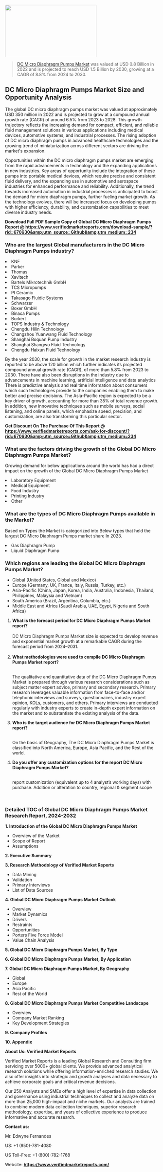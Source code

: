 <img src="https://ffe5etoiles.com/wp-content/uploads/2024/12/MST1-300x171.png" alt="" width="300" height="171" class="alignnone size-medium wp-image-20088" /><blockquote><p><p><a href="https://www.verifiedmarketreports.com/download-sample/?rid=670630&utm_source=Github&utm_medium=234" target="_blank">DC Micro Diaphragm Pumps Market</a> was valued at USD 0.8 Billion in 2022 and is projected to reach USD 1.5 Billion by 2030, growing at a CAGR of 8.8% from 2024 to 2030.</p></blockquote><p><h2>DC Micro Diaphragm Pumps Market Size and Opportunity Analysis</h2><p>The global DC micro diaphragm pumps market was valued at approximately USD 350 million in 2022 and is projected to grow at a compound annual growth rate (CAGR) of around 6.5% from 2023 to 2028. This growth trajectory reflects the increasing demand for compact, efficient, and reliable fluid management solutions in various applications including medical devices, automotive systems, and industrial processes. The rising adoption of DC micro diaphragm pumps in advanced healthcare technologies and the growing trend of miniaturization across different sectors are driving the market's expansion.</p><p>Opportunities within the DC micro diaphragm pumps market are emerging from the rapid advancements in technology and the expanding applications in new industries. Key areas of opportunity include the integration of these pumps into portable medical devices, which require precise and consistent fluid delivery, and the expanding use in automotive and aerospace industries for enhanced performance and reliability. Additionally, the trend towards increased automation in industrial processes is anticipated to boost the demand for micro diaphragm pumps, further fueling market growth. As the technology evolves, there will be increased focus on developing pumps with higher efficiency, durability, and customization capabilities to meet diverse industry needs.</p></p><p class=""><strong>Download Full PDF Sample Copy of Global DC Micro Diaphragm Pumps Report @ <a href="https://www.verifiedmarketreports.com/download-sample/?rid=670630&amp;utm_source=Github&amp;utm_medium=234" target="_blank">https://www.verifiedmarketreports.com/download-sample/?rid=670630&amp;utm_source=Github&amp;utm_medium=234</a></strong></p><h3 id="" class="">Who are the largest Global manufacturers in the DC Micro Diaphragm Pumps industry?</h3><p><li>KNF</li><li> Parker</li><li> Thomas</li><li> Xavitech</li><li> Bartels Mikrotechnik GmbH</li><li> TCS Micropumps</li><li> PI Ceramic</li><li> Takasago Fluidic Systems</li><li> Schwarzer</li><li> Boxer GmbH</li><li> Binaca Pumps</li><li> Burkert</li><li> TOPS Industry & Technology</li><li> Chengdu Hilin Technology</li><li> Changzhou Yuanwang Fluid Technology</li><li> Shanghai Boquan Pump Industry</li><li> Shanghai Shangwo Fluid Technology</li><li> Chengdu Haixun Fluid Technology</li></p><div class=""><div class="" dir="" data-message-author-role="" data-message-id="" data-message-model-slug=""><div class=""><div class=""><div class=""><div class="" dir="" data-message-author-role="" data-message-id="" data-message-model-slug=""><div class=""><div class=""><p>By the year 2030, the scale for growth in the market research industry is reported to be above 120 billion which further indicates its projected compound annual growth rate (CAGR), of more than 5.8% from 2023 to 2030. There have also been disruptions in the industry due to advancements in machine learning, artificial intelligence and data analytics There is predictive analysis and real time information about consumers which such technologies provide to the companies enabling them to make better and precise decisions. The Asia-Pacific region is expected to be a key driver of growth, accounting for more than 35% of total revenue growth. In addition, new innovative techniques such as mobile surveys, social listening, and online panels, which emphasize speed, precision, and customization, are also transforming this particular sector.</p><p><strong>Get Discount On The Purchase Of This Report @&nbsp; <a href="https://www.verifiedmarketreports.com/ask-for-discount/?rid=670630&amp;utm_source=Github&amp;utm_medium=234" target="_blank">https://www.verifiedmarketreports.com/ask-for-discount/?rid=670630&amp;utm_source=Github&amp;utm_medium=234</a></strong></p></div></div></div></div></div></div></div></div><h3 id="" class="">What are the factors driving the growth of the Global DC Micro Diaphragm Pumps Market?</h3><p id="" class="">Growing demand for below applications around the world has had a direct impact on the growth of the Global DC Micro Diaphragm Pumps Market</p><p id="" class=""><li>Laboratory Equipment</li><li> Medical Equipment</li><li> Food Industry</li><li> Printing Industry</li><li> Other</li></p><h3 id="" class="">What are the types of DC Micro Diaphragm Pumps available in the Market?</h3><p id="" class="">Based on Types the Market is categorized into Below types that held the largest DC Micro Diaphragm Pumps market share In 2023.</p><p id="" class=""><li>Gas Diaphragm Pump</li><li> Liquid Diaphragm Pump</li></p><h3 id="" class="">Which regions are leading the Global DC Micro Diaphragm Pumps Market?</h3><ul><li>Global (United States, Global and Mexico)</li><li>Europe (Germany, UK, France, Italy, Russia, Turkey, etc.)</li><li>Asia-Pacific (China, Japan, Korea, India, Australia, Indonesia, Thailand, Philippines, Malaysia and Vietnam)</li><li>South America (Brazil, Argentina, Columbia, etc.)</li><li>Middle East and Africa (Saudi Arabia, UAE, Egypt, Nigeria and South Africa)</li></ul><p><ol><li><strong>What is the forecast period for DC Micro Diaphragm Pumps Market report?<br /></strong><br /><span data-sheets-root="1" data-sheets-value="{&quot;1&quot;:2,&quot;2&quot;:&quot;XXXX size is expected to develop revenue and exponential market growth at a remarkable CAGR during the forecast period from 2024&ndash;2030.&quot;}" data-sheets-userformat="{&quot;2&quot;:12674,&quot;4&quot;:{&quot;1&quot;:2,&quot;2&quot;:16776960},&quot;10&quot;:2,&quot;11&quot;:0,&quot;15&quot;:&quot;Arial&quot;,&quot;16&quot;:12}">DC Micro Diaphragm Pumps Market size is expected to develop revenue and exponential market growth at a remarkable CAGR during the forecast period from 2024&ndash;2031.</span><br /><br /></li><li><strong>What methodologies were used to compile DC Micro Diaphragm Pumps Market report?<br /><br /></strong><p>The qualitative and quantitative data of the&nbsp;DC Micro Diaphragm Pumps Market is prepared through various research considerations such as subject matter expert advice, primary and secondary research. Primary research leverages valuable information from face-to-face and/or telephonic interviews and surveys, questionnaires, industry expert opinion, KOLs, customers, and others. Primary interviews are conducted regularly with industry experts to create in-depth expert information on the market and to substantiate the existing analysis of the data.&nbsp;</p></li><li><strong>Who is the target audience for DC Micro Diaphragm Pumps Market report?<br /><br /></strong><p>On the basis of Geography, The&nbsp;DC Micro Diaphragm Pumps Market is classified into North America, Europe, Asia Pacific, and the Rest of the world.</p></li><li><strong>Do you offer any customization options for the report DC Micro Diaphragm Pumps Market?<br /><br /></strong><p>report customization (equivalent up to 4 analyst&rsquo;s working days) with purchase. Addition or alteration to country, regional &amp; segment scope</p><p>&nbsp;</p></li></ol></p><h3 id="" class="">Detailed TOC of Global DC Micro Diaphragm Pumps Market Research Report, 2024-2032</h3><p id="" class=""><strong>1. Introduction of the Global DC Micro Diaphragm Pumps Market</strong></p><ul><li>Overview of the Market</li><li>Scope of Report</li><li>Assumptions</li></ul><p id="" class=""><strong>2. Executive Summary</strong></p><p id="" class=""><strong>3. Research Methodology of&nbsp;Verified Market Reports</strong></p><ul><li>Data Mining</li><li>Validation</li><li>Primary Interviews</li><li>List of Data Sources</li></ul><p id="" class=""><strong>4. Global DC Micro Diaphragm Pumps Market Outlook</strong></p><ul><li>Overview</li><li>Market Dynamics</li><li>Drivers</li><li>Restraints</li><li>Opportunities</li><li>Porters Five Force Model</li><li>Value Chain Analysis</li></ul><p id="" class=""><strong>5. Global DC Micro Diaphragm Pumps Market, By&nbsp;Type</strong></p><p id="" class=""><strong>6. Global DC Micro Diaphragm Pumps Market, By Application</strong></p><p id="" class=""><strong>7. Global DC Micro Diaphragm Pumps Market, By Geography</strong></p><ul><li>Global</li><li>Europe</li><li>Asia Pacific</li><li>Rest of the World</li></ul><p id="" class=""><strong>8. Global DC Micro Diaphragm Pumps Market Competitive Landscape</strong></p><ul><li>Overview</li><li>Company Market Ranking</li><li>Key Development Strategies</li></ul><p id="" class=""><strong>9. Company Profiles</strong></p><p id="" class=""><strong>10. Appendix</strong></p><p id="" class=""><strong>About Us: Verified Market Reports</strong></p><p id="" class="">Verified Market Reports is a leading Global Research and Consulting firm servicing over 5000+ global clients. We provide advanced analytical research solutions while offering information-enriched research studies. We also offer insights into strategic and growth analyses and data necessary to achieve corporate goals and critical revenue decisions.</p><p id="" class="">Our 250 Analysts and SMEs offer a high level of expertise in data collection and governance using industrial techniques to collect and analyze data on more than 25,000 high-impact and niche markets. Our analysts are trained to combine modern data collection techniques, superior research methodology, expertise, and years of collective experience to produce informative and accurate research.</p><p id="" class=""><strong>Contact us:</strong></p><p id="" class="">Mr. Edwyne Fernandes</p><p id="" class="">US: +1 (650)-781-4080</p><p id="" class="">US Toll-Free: +1 (800)-782-1768</p><p id="" class="">Website: <a target="" data-test-app-aware-link=""><strong>https://www.verifiedmarketreports.com/</strong></a></p>
